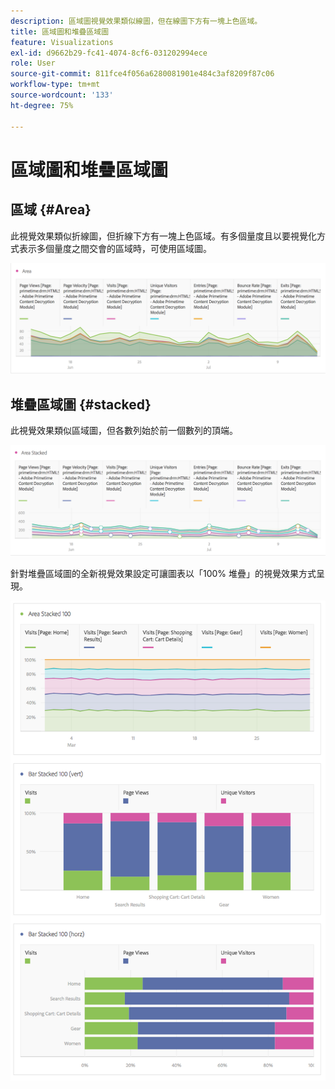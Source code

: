 ```yaml
---
description: 區域圖視覺效果類似線圖，但在線圖下方有一塊上色區域。
title: 區域圖和堆疊區域圖
feature: Visualizations
exl-id: d9662b29-fc41-4074-8cf6-031202994ece
role: User
source-git-commit: 811fce4f056a6280081901e484c3af8209f87c06
workflow-type: tm+mt
source-wordcount: '133'
ht-degree: 75%

---
```


# 區域圖和堆疊區域圖

## 區域 {#Area}

此視覺效果類似折線圖，但折線下方有一塊上色區域。有多個量度且以要視覺化方式表示多個量度之間交會的區域時，可使用區域圖。

![顯示多個量度的區域視覺效果，包括頁面檢視、造訪、不重複訪客和跳出率。](assets/area.png)

## 堆疊區域圖 {#stacked}

此視覺效果類似區域圖，但各數列始於前一個數列的頂端。

![棧疊的區域，顯示前一個數列頂端的每個數列。](assets/area-stacked.png)

針對堆疊區域圖的全新視覺效果設定可讓圖表以「100% 堆疊」的視覺效果方式呈現。

![棧疊區域顯示100%棧疊視覺效果。](assets/areastacked100.png)
